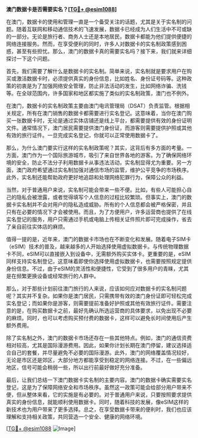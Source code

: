 **澳门数据卡是否需要实名？[[TG💪+ @esim1088](https://t.me/s/esim1088)]**

在澳门，数据卡的使用和管理一直是一个备受关注的话题，尤其是关于实名制的问题。随着互联网和移动通信技术的飞速发展，数据卡已经成为人们生活中不可或缺的一部分。无论是旅行者、商务人士还是本地居民，数据卡都能为他们提供便捷的网络连接服务。然而，在享受便利的同时，许多人对数据卡的实名制政策感到困惑，甚至有些担忧。那么，澳门的数据卡真的需要实名吗？接下来，我们就来详细探讨一下这个问题。

首先，我们需要了解什么是数据卡的实名制。简单来说，实名制就是要求用户在购买或激活数据卡时，必须提供真实的身份信息，比如姓名、身份证号码等。这种政策的初衷是为了加强网络安全管理，防止非法活动的发生，比如网络诈骗、洗钱等。在全球范围内，许多国家和地区都实施了类似的实名制政策，澳门也不例外。

在澳门，数据卡的实名制政策主要由澳门电讯管理局（DSAT）负责监管。根据相关规定，所有在澳门销售的数据卡都需要进行实名登记。这意味着，当你在澳门购买一张数据卡时，无论是通过实体店铺还是线上平台，都需要提供有效的身份证明文件。通常情况下，澳门居民需要提供澳门身份证，而游客则需要提供护照或其他有效的旅行证件。一旦完成实名登记，你就可以正常使用数据卡了。

那么，为什么澳门要实行这样的实名制政策呢？其实，这背后有多方面的考量。一方面，澳门作为一个国际旅游城市，吸引了来自世界各地的游客。为了确保网络环境的安全，防止不法分子利用数据卡从事违法活动，实名制显得尤为重要。另一方面，澳门政府希望通过实名制加强对通信市场的监管，维护公平竞争的市场秩序。此外，实名制还能帮助政府更好地追踪和处理网络犯罪行为，保障公众的利益。

当然，对于普通用户来说，实名制可能会带来一些不便。比如，有些人可能担心自己的隐私会被泄露，或者觉得填写个人信息的过程比较繁琐。但事实上，澳门的数据卡实名制并不会对用户的隐私造成威胁。所有的个人信息都会被严格保密，并且只有在必要的情况下才会被使用。而且，为了方便用户，许多运营商也提供了在线实名登记的服务，用户只需通过手机或电脑上传相关证件照片即可完成操作，省去了亲自前往实体店的麻烦。

值得一提的是，近年来，澳门的数据卡市场也在不断变化和发展。随着电子SIM卡（eSIM）技术的普及，越来越多的人开始选择使用虚拟数据卡。与传统物理数据卡不同，eSIM可以直接嵌入到设备中，无需额外购买实体卡。更重要的是，eSIM同样支持实名制登记，这意味着即使你选择使用虚拟数据卡，也需要按照规定提供身份信息。不过，由于eSIM的灵活性和便捷性，它受到了很多用户的青睐，尤其是在频繁更换设备或经常旅行的人群中。

那么，对于那些计划前往澳门旅行的人来说，应该如何应对数据卡的实名制问题呢？其实并不复杂。如果你是澳门居民，只需携带有效的澳门身份证即可轻松完成实名登记；而如果你是游客，则需要提前准备好护照或其他有效旅行证件。需要注意的是，在购买数据卡之前，最好先确认所选运营商的具体要求，以免出现不必要的麻烦。同时，也可以考虑购买预付费的数据卡，这样可以避免长时间使用后产生额外费用。

除了实名制之外，澳门的数据卡市场还存在一些其他特点。例如，澳门的通信资费相对较高，尤其是国际漫游费用。因此，如果你计划长期在澳门停留，建议选择适合自己的套餐，并尽量避免不必要的国际漫游。此外，澳门的网络覆盖情况较好，无论是市区还是郊区，大部分地方都能享受到稳定的网络连接。不过，在一些偏远地区，信号可能会稍弱一些，所以出行前最好做好充分准备。

最后，让我们总结一下澳门数据卡实名制的主要内容。澳门的数据卡确实需要实名登记，这是为了保障网络安全和市场秩序。虽然这一政策可能会给部分用户带来不便，但从整体来看，它的实施是有必要的。对于普通用户来说，只要按照要求提供真实的身份信息，就能顺利使用数据卡。同时，随着科技的发展，像eSIM这样的新技术也为用户带来了更多选择。总之，在享受数据卡带来的便利时，我们也应该理解和支持相关政策，共同营造一个安全、健康的网络环境。

[[TG💪+ @esim1088](https://t.me/s/esim1088) ![Image](https://i.postimg.cc/4NQfJmqS/Snipaste-2025-05-13-00-14-12.png)]